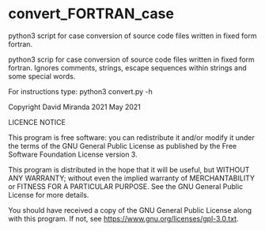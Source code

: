 # convert_FORTRAN_case
python3 script for case conversion of source code files written in fixed form fortran.


 python3 scrip for case conversion of source code files written in
 fixed form fortran. Ignores comments, strings, escape
 sequences within strings and some special words.

 For instructions type: python3 convert.py -h

 Copyright David Miranda 2021
 May 2021





 LICENCE NOTICE

 This program is free software: you can redistribute it and/or
 modify it under the terms of the GNU General Public License as
 published by the Free Software Foundation License version 3.

 This program is distributed in the hope that it will be useful,
 but WITHOUT ANY WARRANTY; without even the implied warranty of
 MERCHANTABILITY or FITNESS FOR A PARTICULAR PURPOSE.
 See the GNU General Public License for more details.

 You should have received a copy of the
 GNU General Public License along with this program.
 If not, see <https://www.gnu.org/licenses/gpl-3.0.txt>.

